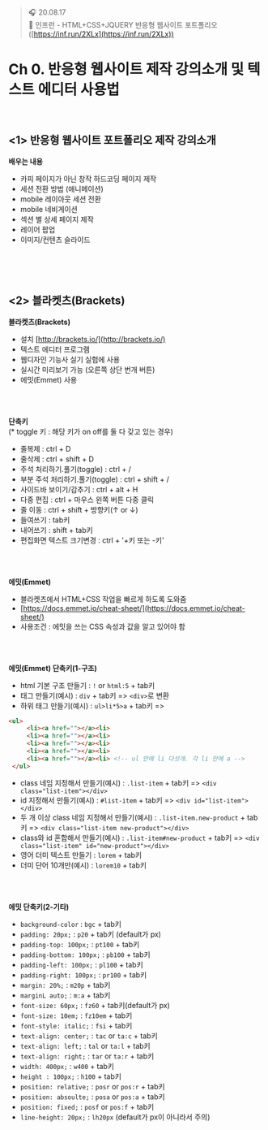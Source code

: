 ﻿> 🎧 20.08.17 <br>
> 🧩 인프런 - HTML+CSS+JQUERY 반응형 웹사이트 포트폴리오 ([https://inf.run/2XLx](https://inf.run/2XLx))

# Ch 0. 반응형 웹사이트 제작 강의소개 및 텍스트 에디터 사용법

<br>

## <1> 반응형 웹사이트 포트폴리오 제작 강의소개

**배우는 내용**
- 카피 페이지가 아닌 창작 하드코딩 페이지 제작
- 세션 전환 방법 (애니메이션)
- mobile 레이아웃 세션 전환
- mobile 네비게이션
- 섹션 별 상세 페이지 제작
- 레이어 팝업
- 이미지/컨텐츠 슬라이드

<br><br><br>

## <2> 블라켓츠(Brackets)

**블라켓츠(Brackets)**
- 설치 [http://brackets.io/](http://brackets.io/)
- 텍스트 에디터 프로그램
- 웹디자인 기능사 실기 실험에 사용
- 실시간 미리보기 가능 (오른쪽 상단 번개 버튼)
- 에밋(Emmet) 사용

<br><br>

**단축키**<br>
(* toggle 키 : 해당 키가 on off를 둘 다 갖고 있는 경우)<br>
- 줄복제 : ctrl + D<br>
- 줄삭제 : ctrl + shift + D
- 주석 처리하기.풀기(toggle) : ctrl + /
- 부분 주석 처리하기.풀기(toggle) : ctrl + shift + / 
- 사이드바 보이기/감추기 : ctrl + alt + H
- 다중 편집 : ctrl + 마우스 왼쪽 버튼 다중 클릭
- 줄 이동 : ctrl + shift + 방향키(↑ or ↓)
- 들여쓰기 : tab키
- 내어쓰기 : shift + tab키
- 편집화면 텍스트 크기변경 : ctrl + '+키 또는 -키'

<br><br>

**에밋(Emmet)**<br>
- 블라켓츠에서 HTML+CSS 작업을 빠르게 하도록 도와줌
- [https://docs.emmet.io/cheat-sheet/](https://docs.emmet.io/cheat-sheet/)
- 사용조건 : 에밋을 쓰는 CSS 속성과 값을 알고 있어야 함

<br><br>

**에밋(Emmet) 단축키(1-구조)**<br>
- html 기본 구조 만들기 : `!` or `html:5` + tab키
- 태그 만들기(예시) : `div` + tab키 => `<div>`로 변환
- 하위 태그 만들기(예시) : `ul>li*5>a` + tab키 => 
```html
<ul>
	 <li><a href=""></a><li>
	 <li><a href=""></a><li>
	 <li><a href=""></a><li>
	 <li><a href=""></a><li>
	 <li><a href=""></a><li> <!-- ul 안에 li 다섯개. 각 li 안에 a -->
 </ul>
```
- class 네임 지정해서 만들기(예시) : `.list-item` + tab키 => `<div class="list-item"></div>`
- id 지정해서 만들기(예시) : `#list-item` + tab키 => `<div id="list-item"></div>`
- 두 개 이상 class 네임 지정해서 만들기(예시) : `.list-item.new-product` + tab키 => `<div class="list-item new-product"></div>`
- class와 id 혼합해서 만들기(예시) : `.list-item#new-product` + tab키 => `<div class="list-item" id="new-product"></div>`
- 영어 더미 텍스트 만들기 : `lorem` + tab키
- 더미 단어 10개만(예시) : `lorem10` + tab키

<br><br>

**에밋 단축키(2-기타)**<br>
- `background-color` : `bgc` + tab키
- `padding: 20px;` : `p20` + tab키 (default가 px)
- `padding-top: 100px;` : `pt100` + tab키
- `padding-bottom: 100px;` : `pb100` + tab키
- `padding-left: 100px;` : `pl100` + tab키
- `padding-right: 100px;` : `pr100` + tab키
- `margin: 20%;` : `m20p` + tab키
- `marginL auto;` : `m:a` + tab키
- `font-size: 60px;` : `fz60` + tab키(default가 px)
- `font-size: 10em;` : `fz10em` + tab키
- `font-style: italic;` : `fsi` + tab키
- `text-align: center;` : `tac` or `ta:c` + tab키
- `text-align: left;` : `tal` or `ta:l` + tab키
- `text-align: right;` : `tar` or `ta:r` + tab키
- `width: 400px;` : `w400` + tab키
- `height : 100px;` : `h100` + tab키
- `position: relative;` : `posr` or `pos:r`  + tab키
- `position: absoulte;` : `posa` or `pos:a`  + tab키
- `position: fixed;` : `posf` or `pos:f`  + tab키
- `line-height: 20px;` : `lh20px` (default가 px이 아니라서 주의)

<br><br><br>
